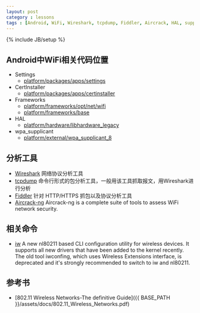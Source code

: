 ```yaml
---
layout: post
category : lessons
tags : [Android, WiFi, Wireshark, tcpdump, Fiddler, Aircrack, HAL, supplicant]
---
```

{% include JB/setup %}

Android中WiFi相关代码位置
-----
* Settings
  * [platform/packages/apps/settings](http://androidxref.com/7.0.0_r1/xref/packages/apps/Settings/)
* CertInstaller
  * [platform/packages/apps/certinstaller](http://androidxref.com/7.0.0_r1/xref/packages/apps/CertInstaller/)
* Frameworks
  * [platform/frameworks/opt/net/wifi](http://androidxref.com/7.0.0_r1/xref/frameworks/opt/net/wifi/)
  * [platform/frameworks/base](http://androidxref.com/7.0.0_r1/xref/frameworks/base/wifi/)
* HAL
  * [platform/hardware/libhardware_legacy](http://androidxref.com/7.0.0_r1/xref/hardware/libhardware_legacy/wifi/)
* wpa_supplicant
  * [platform/external/wpa_supplicant_8](http://androidxref.com/7.0.0_r1/xref/external/wpa_supplicant_8/)

分析工具
-----
* [Wireshark](https://www.wireshark.org)
  网络协议分析工具
* [tcpdump](http://www.tcpdump.org)
  命令行形式的包分析工具，一般用该工具抓取报文，用Wireshark进行分析
* [Fiddler](http://www.telerik.com/fiddler)
  针对 HTTP/HTTPS 抓包以及协议分析工具
* [Aircrack-ng](http://www.aircrack-ng.org/)
  Aircrack-ng is a complete suite of tools to assess WiFi network security.

相关命令
-----
* [iw](http://linuxwireless.org/en/users/Documentation/iw/)
A new nl80211 based CLI configuration utility for wireless devices. It supports all new drivers that have been added to the kernel recently. The old tool iwconfing, which uses Wireless Extensions interface, is deprecated and it's strongly recommended to switch to iw and nl80211.

参考书
-----
* [802.11 Wireless Networks-The definitive Guide]({{ BASE_PATH }}/assets/docs/802.11_Wireless_Networks.pdf)
